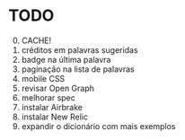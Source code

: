 # TODO
0. CACHE!
0. créditos em palavras sugeridas
1. badge na última palavra
1. paginação na lista de palavras
1. mobile CSS
1. revisar Open Graph
1. melhorar spec
2. instalar Airbrake
2. instalar New Relic
3. expandir o dicionário com mais exemplos
